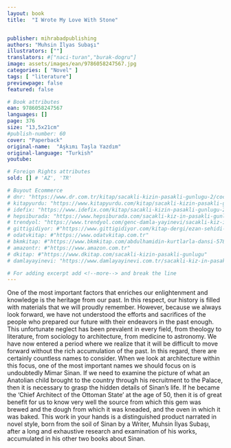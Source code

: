 ```yaml
---
layout: book
title:  "I Wrote My Love With Stone"


publisher: mihrabadpublishing
authors: "Muhsin İlyas Subaşı"
illustrators: [""]
translators: #["naci-turan","burak-dogru"]
image: assets/images/ean/9786058247567.jpg
categories: [ "Novel" ]
tags: [ "literature"]
previewpage: false
featured: false

# Book attributes
ean: 9786058247567
languages: []
page: 376
size: "13,5x21cm"
#publish-number: 60
cover: "Paperback"
original-name:  "Aşkımı Taşla Yazdım"
original-language: "Turkish"
youtube:

# Foreign Rights attributes
sold: [] # 'AZ', 'TR'

# Buyout Ecommerce
# dnr: "https://www.dr.com.tr/kitap/sacakli-kizin-pasakli-gunlugu-2/cocuk-ve-genclik/genclik-10-yas/roman-oyku/urunno=0001893059001"
# kitapyurdu: "https://www.kitapyurdu.com/kitap/sacakli-kizin-pasakli-gunlugu-2-/560122.html&filter_name=Sa%C3%A7akl%C4%B1+K%C4%B1z%27%C4%B1n+Pasakl%C4%B1+G%C3%BCnl%C3%BC%C4%9F%C3%BC+2"
# idefix: "https://www.idefix.com/kitap/sacakli-kizin-pasakli-gunlugu-2/cocuk-ve-genclik/genclik-10-yas/roman-oyku/urunno=0001893059001"
# hepsiburada: "https://www.hepsiburada.com/sacakli-kiz-in-pasakli-gunlugu-2-damla-yayinevi-p-HBV000012ER86"
# trendyol: "https://www.trendyol.com/genc-damla-yayinevi/sacakli-kiz-in-pasakli-gunlugu-2-p-54825777"
# gittigidiyor: #"https://www.gittigidiyor.com/kitap-dergi/ezan-sehidi-adnan-menderes_pdp_732728793"
# odatvkitap: #"https://www.odatvkitap.com.tr"
# bkmkitap: #"https://www.bkmkitap.com/abdulhamidin-kurtlarla-dansi-578226"
# amazontr: #"https://www.amazon.com.tr"
# dkitap: #"https://www.dkitap.com/sacakli-kizin-pasakli-gunlugu"
# damlayayinevi: "https://www.damlayayinevi.com.tr/sacakli-kiz-in-pasakli-gunlugu-2-bu-iste-bi-terslik-var"

# For adding excerpt add <!--more--> and break the line
---
```

One of the most important factors that enriches
our enlightenment and knowledge is the heritage
from our past. In this respect, our history is filled
with materials that we will proudly remember. However, because we always look forward, we have
not understood the efforts and sacrifices of the
people who prepared our future with their endeavors in the past enough. This unfortunate neglect
has been prevalent in every field, from theology to
literature, from sociology to architecture, from medicine to astronomy. We have now entered a period
where we realize that it will be difficult to move forward without the rich accumulation of the past. In
this regard, there are certainly countless names to
consider. When we look at architecture within this
focus, one of the most important names we should
focus on is undoubtedly Mimar Sinan. If we need
to examine the picture of what an Anatolian child
brought to the country through his recruitment to
the Palace, then it is necessary to grasp the hidden
details of Sinan’s life. If he became the ‘Chief Architect of the Ottoman State’ at the age of 50, then
it is of great benefit for us to know very well the
source from which this gem was brewed and the
dough from which it was kneaded, and the oven in
which it was baked. This work in your hands is a
distinguished product narrated in novel style, born
from the soil of Sinan by a Writer, Muhsin İlyas
Subaşı, after a long and exhaustive research and
examination of his works, accumulated in his other
two books about Sinan.
<!--more--> 

